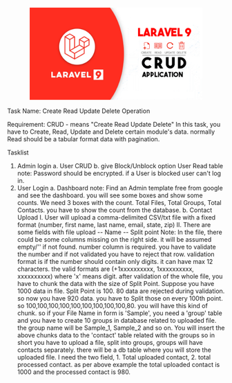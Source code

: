 <p align="center"><a href="https://drive.google.com/file/d/12ckZEt-wieTANn6SJatvrkPC1e9n5OwL/view" target="_blank"><img src="https://raw.githubusercontent.com/Rayhan133/CRUD/master/public/dist/img/CRUD%20(README%20Imge).png" width="400"></a></p>



Task Name: Create Read Update Delete Operation

Requirement:
CRUD - means  "Create Read Update Delete"
In this task, you have to Create, Read, Update and Delete certain module's data. normally Read should be a tabular format data with pagination.

Tasklist
1. Admin login
    a. User CRUD
    b. give Block/Unblock option User Read table
    note: Password should be encrypted. if a User is blocked user can't log in.
2. User Login
    a. Dashboard
        note: Find an Admin template free from google and see the dashboard.
        you will see some boxes and show some counts. We need 3 boxes with the count. Total Files, Total Groups, Total Contacts. you have to show the count from the database.
    b. Contact Upload
        I. User will upload a comma-delimited CSV/txt file with a fixed format
           (number, first name, last name, email, state, zip)
        II. There are some fields with file upload
             -- Name
             -- Split point
         Note: In the file, there could be some columns missing on the right side. it will be assumed empty/'' if not found. number column is required. you have to validate the number and if not validated you have to reject that row. validation format is if the number should contain only digits. it can have max 12 characters. the valid formats are (+1xxxxxxxxxx, 1xxxxxxxxxx, xxxxxxxxxx) where 'x' means digit. after validation of the whole file, you have to chunk the data with the size of Split Point. 
Suppose you have 1000 data in file. Split Point is 100. 80 data are rejected during validation. so now you have 920 data. you have to Split those on every 100th point. so 100,100,100,100,100,100,100,100,100,80. you will have this kind of chunk. so if your File Name in form is 'Sample', you need a 'group' table and you have to create 10 groups in database related to uploaded file. the group name will be Sample_1, Sample_2 and so on. You will insert the above chunks data to the 'contact' table related with the groups
so in short you have to upload a file, split into groups, groups will have contacts separately. there will be a db table where you will store the uploaded file. I need the two field, 1. Total uploaded contact, 2. total processed contact. as per above example the total uploaded contact is 1000 and the processed contact is 980.
